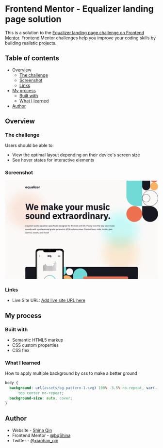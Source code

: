 # Frontend Mentor - Equalizer landing page solution

This is a solution to the [Equalizer landing page challenge on Frontend Mentor](https://www.frontendmentor.io/challenges/equalizer-landing-page-7VJ4gp3DE). Frontend Mentor challenges help you improve your coding skills by building realistic projects.

## Table of contents

- [Overview](#overview)
  - [The challenge](#the-challenge)
  - [Screenshot](#screenshot)
  - [Links](#links)
- [My process](#my-process)
  - [Built with](#built-with)
  - [What I learned](#what-i-learned)
- [Author](#author)

## Overview

### The challenge

Users should be able to:

- View the optimal layout depending on their device's screen size
- See hover states for interactive elements

### Screenshot

![](./assets/screenshot.png)

### Links

- Live Site URL: [Add live site URL here](https://your-live-site-url.com)

## My process

### Built with

- Semantic HTML5 markup
- CSS custom properties
- CSS flex

### What I learned

How to apply multiple background by css to make a better ground

```css
body {
  background: url(assets/bg-pattern-1.svg) 100% -3.5% no-repeat, var(--white) url(assets/bg-main-desktop.png)
      top center no-repeat;
  background-size: auto, cover;
}
```

## Author

- Website - [Shina Qin](https://bqshina.github.io/My-Portfolio/)
- Frontend Mentor - [@bqShina](https://www.frontendmentor.io/profile/bqShina)
- Twitter - [@xiaohan_qin](https://www.twitter.com/xiaohan_qin)

